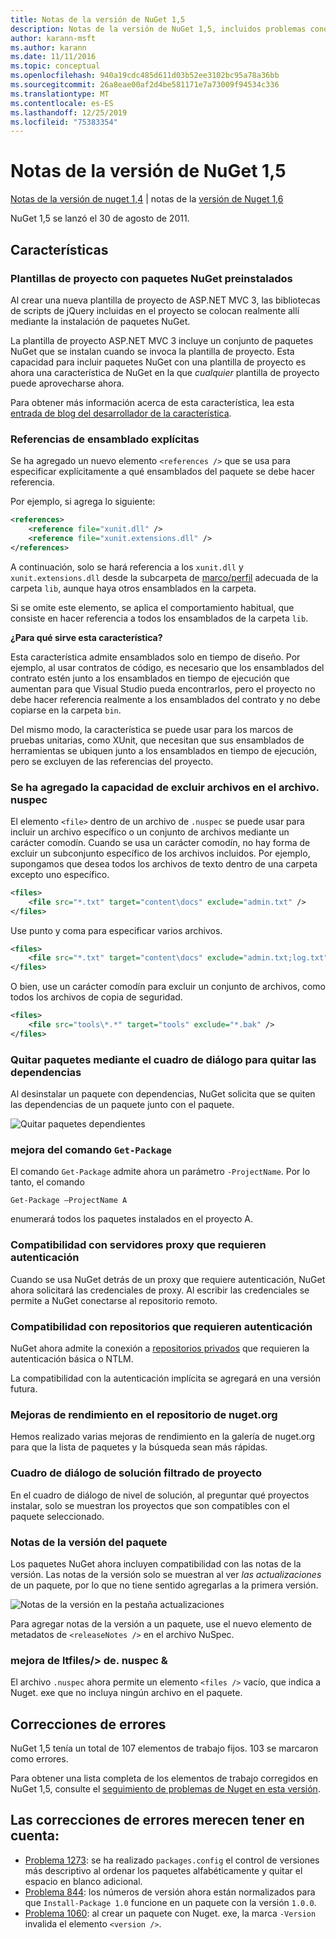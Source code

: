 ```yaml
---
title: Notas de la versión de NuGet 1,5
description: Notas de la versión de NuGet 1,5, incluidos problemas conocidos, correcciones de errores, características agregadas y DCR.
author: karann-msft
ms.author: karann
ms.date: 11/11/2016
ms.topic: conceptual
ms.openlocfilehash: 940a19cdc485d611d03b52ee3102bc95a78a36bb
ms.sourcegitcommit: 26a8eae00af2d4be581171e7a73009f94534c336
ms.translationtype: MT
ms.contentlocale: es-ES
ms.lasthandoff: 12/25/2019
ms.locfileid: "75383354"
---
```

# <a name="nuget-15-release-notes"></a>Notas de la versión de NuGet 1,5

[Notas de la versión de nuget 1,4](../release-notes/nuget-1.4.md) | notas de la [versión de Nuget 1,6](../release-notes/nuget-1.6.md)

NuGet 1,5 se lanzó el 30 de agosto de 2011.

## <a name="features"></a>Características

### <a name="project-templates-with-preinstalled-nuget-packages"></a>Plantillas de proyecto con paquetes NuGet preinstalados
Al crear una nueva plantilla de proyecto de ASP.NET MVC 3, las bibliotecas de scripts de jQuery incluidas en el proyecto se colocan realmente allí mediante la instalación de paquetes NuGet.

La plantilla de proyecto ASP.NET MVC 3 incluye un conjunto de paquetes NuGet que se instalan cuando se invoca la plantilla de proyecto. Esta capacidad para incluir paquetes NuGet con una plantilla de proyecto es ahora una característica de NuGet en la que _cualquier_ plantilla de proyecto puede aprovecharse ahora.

Para obtener más información acerca de esta característica, lea esta [entrada de blog del desarrollador de la característica](https://blogs.msdn.com/b/marcinon/archive/2011/07/08/project-templates-and-preinstalled-nuget-packages.aspx).

### <a name="explicit-assembly-references"></a>Referencias de ensamblado explícitas

Se ha agregado un nuevo elemento `<references />` que se usa para especificar explícitamente a qué ensamblados del paquete se debe hacer referencia.

Por ejemplo, si agrega lo siguiente:

```xml
<references>
    <reference file="xunit.dll" />
    <reference file="xunit.extensions.dll" />
</references>
```

A continuación, solo se hará referencia a los `xunit.dll` y `xunit.extensions.dll` desde la subcarpeta de [marco/perfil](../reference/nuspec.md#explicit-assembly-references) adecuada de la carpeta `lib`, aunque haya otros ensamblados en la carpeta.

Si se omite este elemento, se aplica el comportamiento habitual, que consiste en hacer referencia a todos los ensamblados de la carpeta `lib`.

__¿Para qué sirve esta característica?__

Esta característica admite ensamblados solo en tiempo de diseño. Por ejemplo, al usar contratos de código, es necesario que los ensamblados del contrato estén junto a los ensamblados en tiempo de ejecución que aumentan para que Visual Studio pueda encontrarlos, pero el proyecto no debe hacer referencia realmente a los ensamblados del contrato y no debe copiarse en la carpeta `bin`.

Del mismo modo, la característica se puede usar para los marcos de pruebas unitarias, como XUnit, que necesitan que sus ensamblados de herramientas se ubiquen junto a los ensamblados en tiempo de ejecución, pero se excluyen de las referencias del proyecto.

### <a name="added-ability-to-exclude-files-in-the-nuspec"></a>Se ha agregado la capacidad de excluir archivos en el archivo. nuspec
El elemento `<file>` dentro de un archivo de `.nuspec` se puede usar para incluir un archivo específico o un conjunto de archivos mediante un carácter comodín. Cuando se usa un carácter comodín, no hay forma de excluir un subconjunto específico de los archivos incluidos. Por ejemplo, supongamos que desea todos los archivos de texto dentro de una carpeta excepto uno específico.

```xml
<files>
    <file src="*.txt" target="content\docs" exclude="admin.txt" />
</files>
```

Use punto y coma para especificar varios archivos.

```xml
<files>
    <file src="*.txt" target="content\docs" exclude="admin.txt;log.txt" />
</files>
```

O bien, use un carácter comodín para excluir un conjunto de archivos, como todos los archivos de copia de seguridad.

```xml
<files>
    <file src="tools\*.*" target="tools" exclude="*.bak" />
</files>
```

### <a name="removing-packages-using-the-dialog-prompts-to-remove-dependencies"></a>Quitar paquetes mediante el cuadro de diálogo para quitar las dependencias
Al desinstalar un paquete con dependencias, NuGet solicita que se quiten las dependencias de un paquete junto con el paquete.

![Quitar paquetes dependientes](./media/remove-dependent-packages.png)


### <a name="get-package-command-improvement"></a>mejora del comando `Get-Package`
El comando `Get-Package` admite ahora un parámetro `-ProjectName`. Por lo tanto, el comando

    Get-Package –ProjectName A

enumerará todos los paquetes instalados en el proyecto A.

### <a name="support-for-proxies-that-require-authentication"></a>Compatibilidad con servidores proxy que requieren autenticación
Cuando se usa NuGet detrás de un proxy que requiere autenticación, NuGet ahora solicitará las credenciales de proxy. Al escribir las credenciales se permite a NuGet conectarse al repositorio remoto.

### <a name="support-for-repositories-that-require-authentication"></a>Compatibilidad con repositorios que requieren autenticación
NuGet ahora admite la conexión a [repositorios privados](../hosting-packages/local-feeds.md) que requieren la autenticación básica o NTLM.

La compatibilidad con la autenticación implícita se agregará en una versión futura.

### <a name="performance-improvements-to-the-nugetorg-repository"></a>Mejoras de rendimiento en el repositorio de nuget.org
Hemos realizado varias mejoras de rendimiento en la galería de nuget.org para que la lista de paquetes y la búsqueda sean más rápidas.

### <a name="solution-dialog-project-filtering"></a>Cuadro de diálogo de solución filtrado de proyecto
En el cuadro de diálogo de nivel de solución, al preguntar qué proyectos instalar, solo se muestran los proyectos que son compatibles con el paquete seleccionado.

### <a name="package-release-notes"></a>Notas de la versión del paquete
Los paquetes NuGet ahora incluyen compatibilidad con las notas de la versión. Las notas de la versión solo se muestran al ver _las actualizaciones_ de un paquete, por lo que no tiene sentido agregarlas a la primera versión.

![Notas de la versión en la pestaña actualizaciones](./media/manage-nuget-packages-release-notes.png)

Para agregar notas de la versión a un paquete, use el nuevo elemento de metadatos de `<releaseNotes />` en el archivo NuSpec.

### <a name="nuspec-ltfiles-gt-improvement"></a>mejora de ltfiles/&gt; de. nuspec &
El archivo `.nuspec` ahora permite un elemento `<files />` vacío, que indica a Nuget. exe que no incluya ningún archivo en el paquete.

## <a name="bug-fixes"></a>Correcciones de errores
NuGet 1,5 tenía un total de 107 elementos de trabajo fijos. 103 se marcaron como errores.

Para obtener una lista completa de los elementos de trabajo corregidos en NuGet 1,5, consulte el [seguimiento de problemas de Nuget en esta versión](http://nuget.codeplex.com/workitem/list/advanced?keyword=&status=All&type=All&priority=All&release=NuGet%201.5&assignedTo=All&component=All&sortField=Summary&sortDirection=Descending&page=0).

## <a name="bug-fixes-worth-noting"></a>Las correcciones de errores merecen tener en cuenta:

* [Problema 1273](http://nuget.codeplex.com/workitem/1273): se ha realizado `packages.config` el control de versiones más descriptivo al ordenar los paquetes alfabéticamente y quitar el espacio en blanco adicional.
* [Problema 844](http://nuget.codeplex.com/workitem/844): los números de versión ahora están normalizados para que `Install-Package 1.0` funcione en un paquete con la versión `1.0.0`.
* [Problema 1060](http://nuget.codeplex.com/workitem/1060): al crear un paquete con Nuget. exe, la marca `-Version` invalida el elemento `<version />`.
